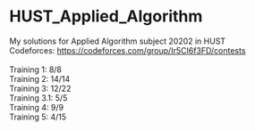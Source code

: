 # HUST_Applied_Algorithm
My solutions for Applied Algorithm subject 20202 in HUST </br>
Codeforces: https://codeforces.com/group/Ir5CI6f3FD/contests </br></br>
Training 1: 8/8 </br>
Training 2: 14/14 </br>
Training 3: 12/22</br>
Training 3.1: 5/5 </br>
Training 4: 9/9 </br>
Training 5: 4/15 </br>
